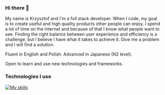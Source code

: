 ### Hi there :wave:

My name is Krzysztof and I'm a full stack developer. When I code, my goal is to create useful and high quality products other people can enjoy. I spend a lot of time on the internet and because of that I know what people want to see. Finding the right balance between user experience and efficiency is a challenge, but I believe I have what it takes to achieve it. Give me a problem and I will find a solution.

Fluent in English and Polish. Advanced in Japanese (N2 level).

Open to learn and use new technologies and frameworks.

### Technologies I use
[![My skills](https://skillicons.dev/icons?i=js,ts,react,redux,figma,html,css,scss,nodejs,mongo,kotlin,java,docker,k8s)](https://skillicons.dev)
